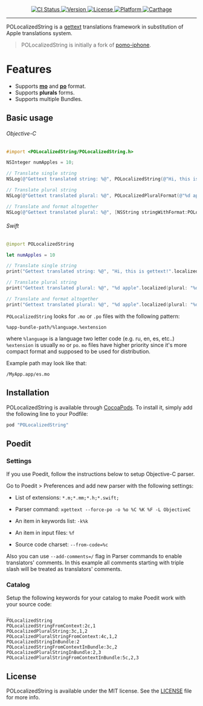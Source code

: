 <p align="center">
    <a href="https://travis-ci.org/hulab/POLocalizedString">
        <img src="http://img.shields.io/travis/hulab/POLocalizedString.svg?style=flat" alt="CI Status">
    </a>
    <a href="http://cocoapods.org/pods/POLocalizedString">
        <img src="https://img.shields.io/cocoapods/v/POLocalizedString.svg?style=flat" alt="Version">
    </a>
    <a href="http://cocoapods.org/pods/POLocalizedString">
        <img src="https://img.shields.io/cocoapods/l/POLocalizedString.svg?style=flat" alt="License">
    </a>
    <a href="http://cocoapods.org/pods/POLocalizedString">
        <img src="https://img.shields.io/cocoapods/p/POLocalizedString.svg?style=flat" alt="Platform">
    </a>
    <a href="https://github.com/Carthage/Carthage">
        <img src="https://img.shields.io/badge/Carthage-compatible-brightgreen.svg?style=flat" alt="Carthage">
    </a>
</p>

----------------

POLocalizedString is a [gettext](https://www.gnu.org/software/gettext/) translations framework in substitution of Apple translations system.

> POLocalizedString is initially a fork of [pomo-iphone](https://github.com/pronebird/pomo-iphone).

# Features

+ Supports **[mo](https://www.gnu.org/software/gettext/manual/html_node/MO-Files.html)** and **[po](https://www.gnu.org/savannah-checkouts/gnu/gettext/manual/html_node/PO-Files.html)** format.
+ Supports **plurals** forms.
+ Supports multiple Bundles.

## Basic usage

###### Objective-C
```objective-c
#import <POLocalizedString/POLocalizedString.h>

NSInteger numApples = 10;

// Translate single string
NSLog(@"Gettext translated string: %@", POLocalizedString(@"Hi, this is gettext!") );

// Translate plural string
NSLog(@"Gettext translated plural: %@", POLocalizedPluralFormat(@"%d apple", @"%d apples", numApples) );

// Translate and format altogether
NSLog(@"Gettext translated plural: %@", [NSString stringWithFormat:POLocalizedPluralFormat(@"%d apple", @"%d apples", numApples), numApples]);

```
###### Swift
```swift
@import POLocalizedString

let numApples = 10

// Translate single string
print("Gettext translated string: %@", "Hi, this is gettext!".localized);

// Translate plural string
print("Gettext translated plural: %@", "%d apple".localized(plural: "%d apples", n: numApples) );

// Translate and format altogether
print("Gettext translated plural: %@", "%d apple".localized(plural: "%d apples", n: numApples, with: numApples);

```

`POLocalizedString` looks for `.mo` or `.po` files with the following pattern:

`%app-bundle-path/%language.%extension`

where `%language` is a language two letter code (e.g. ru, en, es, etc..)
`%extension` is usually `mo` or `po`. `mo` files have higher priority since it's more compact format and supposed to be used for distribution.

Example path may look like that:

`/MyApp.app/es.mo`

## Installation

POLocalizedString is available through [CocoaPods](http://cocoapods.org). To install
it, simply add the following line to your Podfile:

```ruby
pod "POLocalizedString"
```

## Poedit

### Settings

If you use Poedit, follow the instructions below to setup Objective-C parser.

Go to Poedit > Preferences and add new parser with the following settings:

- List of extensions:
`*.m;*.mm;*.h;*.swift;`

- Parser command:
`xgettext --force-po -o %o %C %K %F -L ObjectiveC`

- An item in keywords list:
`-k%k`

- An item in input files:
`%f`

- Source code charset:
`--from-code=%c`

Also you can use `--add-comments=/` flag in Parser commands to enable translators' comments. In this example all comments starting with triple slash will be treated as translators' comments.

### Catalog

Setup the following keywords for your catalog to make Poedit work with your source code:

```
_
POLocalizedString
POLocalizedStringFromContext:2c,1
POLocalizedPluralString:3c,1,2
POLocalizedPluralStringFromContext:4c,1,2
POLocalizedStringInBundle:2
POLocalizedStringFromContextInBundle:3c,2
POLocalizedPluralStringInBundle:2,3
POLocalizedPluralStringFromContextInBundle:5c,2,3
```

## License

POLocalizedString is available under the MIT license. See the [LICENSE](LICENSE) file for more info.
